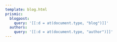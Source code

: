 ```yaml
---
template: blog.html
prismic:
  blogpost:
    query: '[[:d = at(document.type, "blog")]]'
  authors:
    query: '[[:d = at(document.type, "author")]]'
---
```

